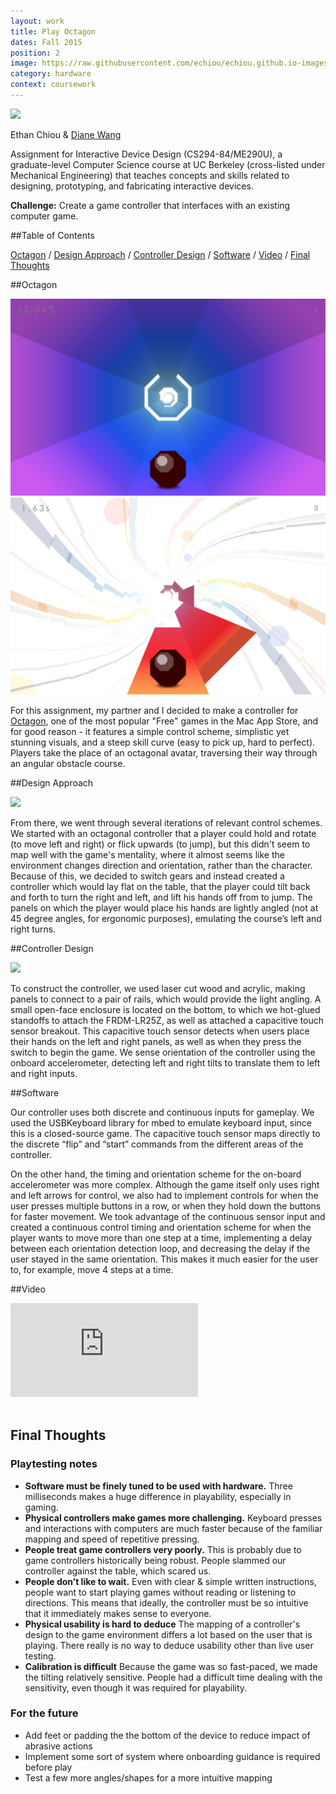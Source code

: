 ```yaml
---
layout: work
title: Play Octagon
dates: Fall 2015
position: 2
image: https://raw.githubusercontent.com/echiou/echiou.github.io-images/master/work/IDD/Play-Octagon-1.jpg
category: hardware
context: coursework
---
```

![][octagon-1]

Ethan Chiou & [Diane Wang](diane.io)

Assignment for Interactive Device Design (CS294-84/ME290U), a graduate-level Computer Science course at UC Berkeley (cross-listed under Mechanical Engineering) that teaches concepts and skills related to designing, prototyping, and fabricating interactive devices.

**Challenge:** Create a game controller that interfaces with an existing computer game.

##Table of Contents

[Octagon](#octagon)
/
[Design Approach](#design-approach)
/
[Controller Design](#controller-design)
/
[Software](#software)
/
[Video](#video)
/
[Final Thoughts](#final-thoughts)

##Octagon

<div class="double-photo">
  <img class="double-left" src="https://raw.githubusercontent.com/echiou/echiou.github.io-images/master/work/IDD/Play-Octagon-4.png"><img class="double-right" src="https://raw.githubusercontent.com/echiou/echiou.github.io-images/master/work/IDD/Play-Octagon-5.png">
</div>

For this assignment, my partner and I decided to make a controller for [Octagon](http://www.octagongame.com), one of the most popular "Free" games in the Mac App Store, and for good reason - it features a simple control scheme, simplistic yet stunning visuals, and a steep skill curve (easy to pick up, hard to perfect). Players take the place of an octagonal avatar, traversing their way through an angular obstacle course.

##Design Approach

![][octagon-3]

From there, we went through several iterations of relevant control schemes. We started with an octagonal controller that a player could hold and rotate (to move left and right) or flick upwards (to jump), but this didn't seem to map well with the game's mentality, where it almost seems like the environment changes direction and orientation, rather than the character. Because of this, we decided to switch gears and instead created a controller which would lay flat on the table, that the player could tilt back and forth to turn the right and left, and lift his hands off from to jump. The panels on which the player would place his hands are lightly angled (not at 45 degree angles, for ergonomic purposes), emulating the course’s left and right turns.

##Controller Design

![][octagon-2]

To construct the controller, we used laser cut wood and acrylic, making panels to connect to a pair of rails, which would provide the light angling. A small open-face enclosure is located on the bottom, to which we hot-glued standoffs to attach the FRDM-LR25Z, as well as attached a capacitive touch sensor breakout. This capacitive touch sensor detects when users place their hands on the left and right panels, as well as when they press the switch to begin the game. We sense orientation of the controller using the onboard accelerometer, detecting left and right tilts to translate them to left and right inputs.

##Software

Our controller uses both discrete and continuous inputs for gameplay. We used the USBKeyboard library for mbed to emulate keyboard input, since this is a closed-source game. The capacitive touch sensor maps directly to the discrete “flip” and “start” commands from the different areas of the controller.

On the other hand, the timing and orientation scheme for the on-board accelerometer was more complex. Although the game itself only uses right and left arrows for control, we also had to implement controls for when the user presses multiple buttons in a row, or when they hold down the buttons for faster movement. We took advantage of the continuous sensor input and created a continuous control timing and orientation scheme for when the player wants to move more than one step at a time, implementing a delay between each orientation detection loop, and decreasing the delay if the user stayed in the same orientation. This makes it much easier for the user to, for example, move 4 steps at a time.

##Video

<div class="embed-video">
  <iframe src="https://www.youtube-nocookie.com/embed/tYkRtAXRfbg?rel=0&amp;autoplay=0&amp;showinfo=0&amp;vq=hd720" frameborder="0" allowfullscreen></iframe>
</div>
<br>

## Final Thoughts

### Playtesting notes

- **Software must be finely tuned to be used with hardware.** Three milliseconds makes a huge difference in playability, especially in gaming.
- **Physical controllers make games more challenging.** Keyboard presses and interactions with computers are much faster because of the familiar mapping and speed of repetitive pressing.
- **People treat game controllers very poorly.** This is probably due to game controllers historically being robust. People slammed our controller against the table, which scared us.
- **People don’t like to wait.** Even with clear & simple written instructions, people want to start playing games without reading or listening to directions. This means that ideally, the controller must be so intuitive that it immediately makes sense to everyone.
- **Physical usability is hard to deduce** The mapping of a controller's design to the game environment differs a lot based on the user that is playing. There really is no way to deduce usability other than live user testing.
- **Calibration is difficult** Because the game was so fast-paced, we made the tilting relatively sensitive. People had a difficult time dealing with the sensitivity, even though it was required for playability.

### For the future

- Add feet or padding the the bottom of the device to reduce impact of abrasive actions
- Implement some sort of system where onboarding guidance is required before play
- Test a few more angles/shapes for a more intuitive mapping

[octagon-1]: https://raw.githubusercontent.com/echiou/echiou.github.io-images/master/work/IDD/Play-Octagon-1.jpg
[octagon-2]: https://raw.githubusercontent.com/echiou/echiou.github.io-images/master/work/IDD/Play-Octagon-2.jpg
[octagon-3]: https://raw.githubusercontent.com/echiou/echiou.github.io-images/master/work/IDD/Play-Octagon-3.jpg
<!-- [idd-1]: https://raw.githubusercontent.com/echiou/echiou.github.io-images/master/work/IDD/TiltBox-1.jpg
[idd-2]: https://raw.githubusercontent.com/echiou/echiou.github.io-images/master/work/IDD/TiltBox-2.jpg
[idd-3]: https://raw.githubusercontent.com/echiou/echiou.github.io-images/master/work/IDD/UChord-1.jpg
[idd-4]: https://raw.githubusercontent.com/echiou/echiou.github.io-images/master/work/IDD/UChord-2.jpg
[idd-5]: https://raw.githubusercontent.com/echiou/echiou.github.io-images/master/work/IDD/UChord-3.jpg
[idd-6]: https://raw.githubusercontent.com/echiou/echiou.github.io-images/master/work/IDD/UChord-Sheet-Music.jpg -->
